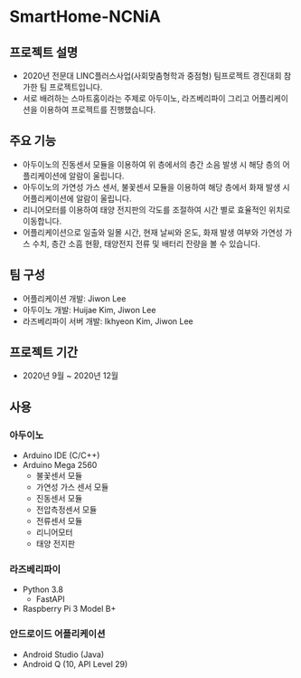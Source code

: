 # SmartHome-NCNiA
## 프로젝트 설명
+ 2020년 전문대 LINC플러스사업(사회맞춤형학과 중점형) 팀프로젝트 경진대회 참가한 팀 프로젝트입니다.
+ 서로 배려하는 스마트홈이라는 주제로 아두이노, 라즈베리파이 그리고 어플리케이션을 이용하여 프로젝트를 진행했습니다.

## 주요 기능
+ 아두이노의 진동센서 모듈을 이용하여 위 층에서의 층간 소음 발생 시 해당 층의 어플리케이션에 알람이 울립니다.
+ 아두이노의 가연성 가스 센서, 불꽃센서 모듈을 이용하여 해당 층에서 화재 발생 시 어플리케이션에 알람이 울립니다.
+ 리니어모터를 이용하여 태양 전지판의 각도를 조절하여 시간 별로 효율적인 위치로 이동합니다.
+ 어플리케이션으로 일출와 일몰 시간, 현재 날씨와 온도, 화재 발생 여부와 가연성 가스 수치, 층간 소흠 현황, 태양전지 전류 및 배터리 잔량을 볼 수 있습니다.

## 팀 구성
+ 어플리케이션 개발: Jiwon Lee
+ 아두이노 개발: Huijae Kim, Jiwon Lee
+ 라즈베리파이 서버 개발: Ikhyeon Kim, Jiwon Lee

## 프로젝트 기간
+ 2020년 9월 ~ 2020년 12월

## 사용
### 아두이노
+ Arduino IDE (C/C++)
+ Arduino Mega 2560
   + 불꽃센서 모듈
   + 가연성 가스 센서 모듈
   + 진동센서 모듈
   + 전압측정센서 모듈
   + 전류센서 모듈
   + 리니어모터
   + 태양 전지판

### 라즈베리파이
+ Python 3.8
   + FastAPI 
+ Raspberry Pi 3 Model B+

### 안드로이드 어플리케이션
+ Android Studio (Java)
+ Android Q (10, API Level 29)
